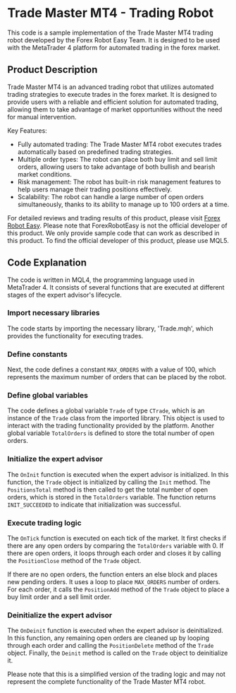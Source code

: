 # Trade Master MT4 - Trading Robot

This code is a sample implementation of the Trade Master MT4 trading robot developed by the Forex Robot Easy Team. It is designed to be used with the MetaTrader 4 platform for automated trading in the forex market.

## Product Description

Trade Master MT4 is an advanced trading robot that utilizes automated trading strategies to execute trades in the forex market. It is designed to provide users with a reliable and efficient solution for automated trading, allowing them to take advantage of market opportunities without the need for manual intervention.

Key Features:
- Fully automated trading: The Trade Master MT4 robot executes trades automatically based on predefined trading strategies.
- Multiple order types: The robot can place both buy limit and sell limit orders, allowing users to take advantage of both bullish and bearish market conditions.
- Risk management: The robot has built-in risk management features to help users manage their trading positions effectively.
- Scalability: The robot can handle a large number of open orders simultaneously, thanks to its ability to manage up to 100 orders at a time.

For detailed reviews and trading results of this product, please visit [Forex Robot Easy](https://forexroboteasy.com/forex-robot-review/trade-master-mt4-review-your-ultimate-forex-software-solution/). Please note that ForexRobotEasy is not the official developer of this product. We only provide sample code that can work as described in this product. To find the official developer of this product, please use MQL5.

## Code Explanation

The code is written in MQL4, the programming language used in MetaTrader 4. It consists of several functions that are executed at different stages of the expert advisor's lifecycle.

### Import necessary libraries

The code starts by importing the necessary library, 'Trade.mqh', which provides the functionality for executing trades.

### Define constants

Next, the code defines a constant `MAX_ORDERS` with a value of 100, which represents the maximum number of orders that can be placed by the robot.

### Define global variables

The code defines a global variable `Trade` of type `CTrade`, which is an instance of the `Trade` class from the imported library. This object is used to interact with the trading functionality provided by the platform. Another global variable `TotalOrders` is defined to store the total number of open orders.

### Initialize the expert advisor

The `OnInit` function is executed when the expert advisor is initialized. In this function, the `Trade` object is initialized by calling the `Init` method. The `PositionsTotal` method is then called to get the total number of open orders, which is stored in the `TotalOrders` variable. The function returns `INIT_SUCCEEDED` to indicate that initialization was successful.

### Execute trading logic

The `OnTick` function is executed on each tick of the market. It first checks if there are any open orders by comparing the `TotalOrders` variable with 0. If there are open orders, it loops through each order and closes it by calling the `PositionClose` method of the `Trade` object.

If there are no open orders, the function enters an else block and places new pending orders. It uses a loop to place `MAX_ORDERS` number of orders. For each order, it calls the `PositionAdd` method of the `Trade` object to place a buy limit order and a sell limit order.

### Deinitialize the expert advisor

The `OnDeinit` function is executed when the expert advisor is deinitialized. In this function, any remaining open orders are cleaned up by looping through each order and calling the `PositionDelete` method of the `Trade` object. Finally, the `Deinit` method is called on the `Trade` object to deinitialize it.

Please note that this is a simplified version of the trading logic and may not represent the complete functionality of the Trade Master MT4 robot.
